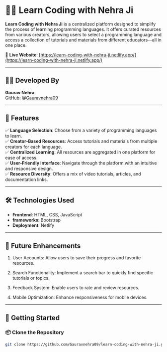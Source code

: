# 👨‍💻 Learn Coding with Nehra Ji

**Learn Coding with Nehra Ji** is a centralized platform designed to simplify the process of learning programming languages. It offers curated resources from various creators, allowing users to select a programming language and access a collection of tutorials and materials from different educators—all in one place.

🔗 **Live Website**: [https://learn-coding-with-nehra-ji.netlify.app/](https://learn-coding-with-nehra-ji.netlify.app/)

---

## 🧑‍💻 Developed By

**Gaurav Nehra**  
GitHub: [@Gauravnehra09](https://github.com/Gauravnehra09)

---

## 🚀 Features

✅ **Language Selection**: Choose from a variety of programming languages to learn.  
✅ **Creator-Based Resources**: Access tutorials and materials from multiple creators for each language.  
✅ **Centralized Learning**: All resources are aggregated in one platform for ease of access.  
✅ **User-Friendly Interface**: Navigate through the platform with an intuitive and responsive design.  
✅ **Resource Diversity**: Offers a mix of video tutorials, articles, and documentation links.

---

## 🛠️ Technologies Used

- **Frontend**: HTML, CSS, JavaScript  
- **frameworks**: Bootstrap  
- **Deployment**: Netlify

---

## 🔮 Future Enhancements
1) User Accounts: Allow users to save their progress and favorite resources.

2) Search Functionality: Implement a search bar to quickly find specific tutorials or topics.

3) Feedback System: Enable users to rate and review resources.

4) Mobile Optimization: Enhance responsiveness for mobile devices.

---

## 📁 Getting Started

### 📦 Clone the Repository

```bash
git clone https://github.com/Gauravnehra09/learn-coding-with-nehra-ji.git
